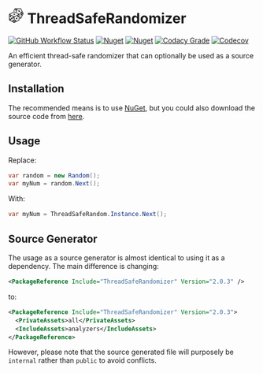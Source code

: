 # ![ThreadSafeRandomizer](https://raw.githubusercontent.com/MarkCiliaVincenti/ThreadSafeRandomizer/master/logo32.png)&nbsp;ThreadSafeRandomizer
 [![GitHub Workflow Status](https://img.shields.io/github/actions/workflow/status/MarkCiliaVincenti/ThreadSafeRandomizer/dotnet.yml?branch=master&logo=github&style=flat)](https://actions-badge.atrox.dev/MarkCiliaVincenti/ThreadSafeRandomizer/goto?ref=master) [![Nuget](https://img.shields.io/nuget/v/ThreadSafeRandomizer?label=ThreadSafeRandomizer&logo=nuget&style=flat)](https://www.nuget.org/packages/ThreadSafeRandomizer) [![Nuget](https://img.shields.io/nuget/dt/ThreadSafeRandomizer?logo=nuget&style=flat)](https://www.nuget.org/packages/ThreadSafeRandomizer) [![Codacy Grade](https://img.shields.io/codacy/grade/0484dc914e334c84836d22e9f884225e?style=flat)](https://app.codacy.com/gh/MarkCiliaVincenti/ThreadSafeRandomizer/dashboard) [![Codecov](https://img.shields.io/codecov/c/github/MarkCiliaVincenti/ThreadSafeRandomizer?label=coverage&logo=codecov&style=flat)](https://app.codecov.io/gh/MarkCiliaVincenti/ThreadSafeRandomizer)

An efficient thread-safe randomizer that can optionally be used as a source generator.

## Installation
The recommended means is to use [NuGet](https://www.nuget.org/packages/ThreadSafeRandomizer), but you could also download the source code from [here](https://github.com/MarkCiliaVincenti/ThreadSafeRandomizer/releases).

## Usage
Replace:
```csharp
var random = new Random();
var myNum = random.Next();
```

With:
```csharp
var myNum = ThreadSafeRandom.Instance.Next();
```

## Source Generator
The usage as a source generator is almost identical to using it as a dependency. The main difference is changing:

```xml
<PackageReference Include="ThreadSafeRandomizer" Version="2.0.3" />  
```

to:

```xml
<PackageReference Include="ThreadSafeRandomizer" Version="2.0.3">
  <PrivateAssets>all</PrivateAssets>
  <IncludeAssets>analyzers</IncludeAssets>
</PackageReference>
```

However, please note that the source generated file will purposely be `internal` rather than `public` to avoid conflicts.
